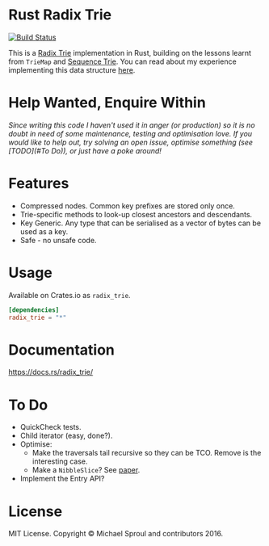 Rust Radix Trie
====

[![Build Status](https://travis-ci.org/michaelsproul/rust_radix_trie.svg)](https://travis-ci.org/michaelsproul/rust_radix_trie)

This is a [Radix Trie][radix-wiki] implementation in Rust, building on the lessons learnt from `TrieMap` and [Sequence Trie][seq-trie]. You can read about my experience implementing this data structure [here][radix-paper].

# Help Wanted, Enquire Within

*Since writing this code I haven't used it in anger (or production) so it is no doubt in need of some maintenance, testing and optimisation love. If you would like to help out, try solving an open issue, optimise something (see [TODO](#To Do)), or just have a poke around!*

# Features

* Compressed nodes. Common key prefixes are stored only once.
* Trie-specific methods to look-up closest ancestors and descendants.
* Key Generic. Any type that can be serialised as a vector of bytes can be used as a key.
* Safe - no unsafe code.

# Usage

Available on Crates.io as `radix_trie`.

```toml
[dependencies]
radix_trie = "*"
```

# Documentation

https://docs.rs/radix_trie/

# To Do

* QuickCheck tests.
* Child iterator (easy, done?).
* Optimise:
    + Make the traversals tail recursive so they can be TCO. Remove is the interesting case.
    + Make a `NibbleSlice`? See [paper][radix-paper].
* Implement the Entry API?

# License

MIT License. Copyright © Michael Sproul and contributors 2016.

[radix-wiki]: http://en.wikipedia.org/wiki/Radix_tree
[seq-trie]: https://github.com/michaelsproul/rust_sequence_trie
[radix-paper]: https://michaelsproul.github.io/rust_radix_paper/
